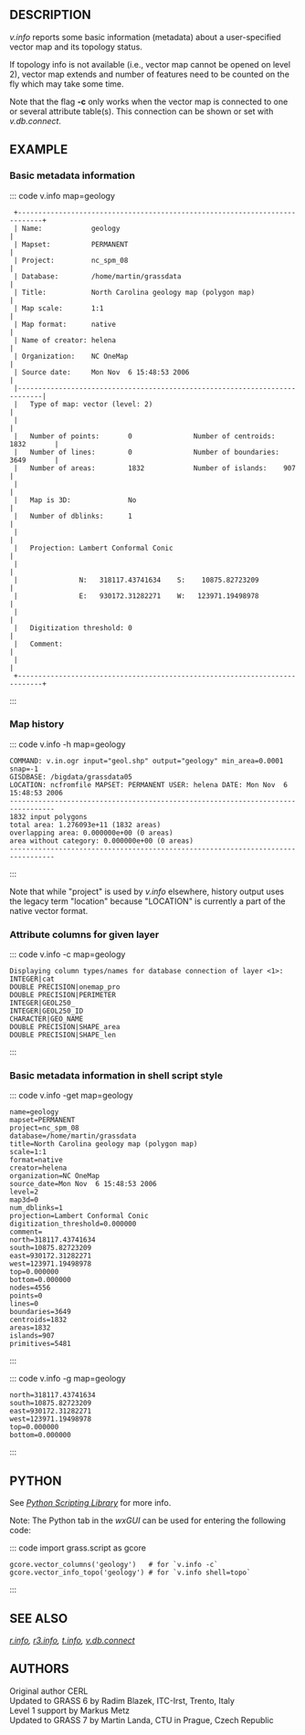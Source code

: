 ## DESCRIPTION

*v.info* reports some basic information (metadata) about a
user-specified vector map and its topology status.

If topology info is not available (i.e., vector map cannot be opened on
level 2), vector map extends and number of features need to be counted
on the fly which may take some time.

Note that the flag **-c** only works when the vector map is connected to
one or several attribute table(s). This connection can be shown or set
with *v.db.connect*.

## EXAMPLE

### Basic metadata information

::: code
    v.info map=geology

     +----------------------------------------------------------------------------+
     | Name:            geology                                                   |
     | Mapset:          PERMANENT                                                 |
     | Project:         nc_spm_08                                                 |
     | Database:        /home/martin/grassdata                                    |
     | Title:           North Carolina geology map (polygon map)                  |
     | Map scale:       1:1                                                       |
     | Map format:      native                                                    |
     | Name of creator: helena                                                    |
     | Organization:    NC OneMap                                                 |
     | Source date:     Mon Nov  6 15:48:53 2006                                  |
     |----------------------------------------------------------------------------|
     |   Type of map: vector (level: 2)                                           |
     |                                                                            |
     |   Number of points:       0               Number of centroids:  1832       |
     |   Number of lines:        0               Number of boundaries: 3649       |
     |   Number of areas:        1832            Number of islands:    907        |
     |                                                                            |
     |   Map is 3D:              No                                               |
     |   Number of dblinks:      1                                                |
     |                                                                            |
     |   Projection: Lambert Conformal Conic                                      |
     |                                                                            |
     |               N:   318117.43741634    S:    10875.82723209                 |
     |               E:   930172.31282271    W:   123971.19498978                 |
     |                                                                            |
     |   Digitization threshold: 0                                                |
     |   Comment:                                                                 |
     |                                                                            |
     +----------------------------------------------------------------------------+
:::

### Map history

::: code
    v.info -h map=geology

    COMMAND: v.in.ogr input="geol.shp" output="geology" min_area=0.0001 snap=-1
    GISDBASE: /bigdata/grassdata05
    LOCATION: ncfromfile MAPSET: PERMANENT USER: helena DATE: Mon Nov  6 15:48:53 2006
    ---------------------------------------------------------------------------------
    1832 input polygons
    total area: 1.276093e+11 (1832 areas)
    overlapping area: 0.000000e+00 (0 areas)
    area without category: 0.000000e+00 (0 areas)
    ---------------------------------------------------------------------------------
:::

Note that while \"project\" is used by *v.info* elsewhere, history
output uses the legacy term \"location\" because \"LOCATION\" is
currently a part of the native vector format.

### Attribute columns for given layer

::: code
    v.info -c map=geology

    Displaying column types/names for database connection of layer <1>:
    INTEGER|cat
    DOUBLE PRECISION|onemap_pro
    DOUBLE PRECISION|PERIMETER
    INTEGER|GEOL250_
    INTEGER|GEOL250_ID
    CHARACTER|GEO_NAME
    DOUBLE PRECISION|SHAPE_area
    DOUBLE PRECISION|SHAPE_len
:::

### Basic metadata information in shell script style

::: code
    v.info -get map=geology

    name=geology
    mapset=PERMANENT
    project=nc_spm_08
    database=/home/martin/grassdata
    title=North Carolina geology map (polygon map)
    scale=1:1
    format=native
    creator=helena
    organization=NC OneMap
    source_date=Mon Nov  6 15:48:53 2006
    level=2
    map3d=0
    num_dblinks=1
    projection=Lambert Conformal Conic
    digitization_threshold=0.000000
    comment=
    north=318117.43741634
    south=10875.82723209
    east=930172.31282271
    west=123971.19498978
    top=0.000000
    bottom=0.000000
    nodes=4556
    points=0
    lines=0
    boundaries=3649
    centroids=1832
    areas=1832
    islands=907
    primitives=5481
:::

::: code
    v.info -g map=geology

    north=318117.43741634
    south=10875.82723209
    east=930172.31282271
    west=123971.19498978
    top=0.000000
    bottom=0.000000
:::

## PYTHON

See *[Python Scripting
Library](https://grass.osgeo.org/grass-stable/manuals/libpython/)* for
more info.

Note: The Python tab in the *wxGUI* can be used for entering the
following code:

::: code
    import grass.script as gcore

    gcore.vector_columns('geology')   # for `v.info -c`
    gcore.vector_info_topo('geology') # for `v.info shell=topo`
:::

## SEE ALSO

*[r.info](r.info.html), [r3.info](r3.info.html), [t.info](t.info.html),
[v.db.connect](v.db.connect.html)*

## AUTHORS

Original author CERL\
Updated to GRASS 6 by Radim Blazek, ITC-Irst, Trento, Italy\
Level 1 support by Markus Metz\
Updated to GRASS 7 by Martin Landa, CTU in Prague, Czech Republic
